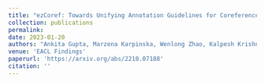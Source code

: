 ```yaml
---
title: "ezCoref: Towards Unifying Annotation Guidelines for Coreference Resolution"
collection: publications
permalink: 
date: 2023-01-20
authors: "Ankita Gupta, Marzena Karpinska, Wenlong Zhao, Kalpesh Krishna, Jack Merullo, Luke Yeh, Mohit Iyyer, Brendan O'Connor"
venue: 'EACL Findings'
paperurl: 'https://arxiv.org/abs/2210.07188'
citation: ''
---
```

